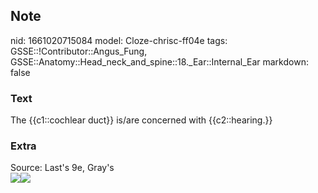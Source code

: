 ## Note
nid: 1661020715084
model: Cloze-chrisc-ff04e
tags: GSSE::!Contributor::Angus_Fung, GSSE::Anatomy::Head_neck_and_spine::18._Ear::Internal_Ear
markdown: false

### Text
The {{c1::cochlear duct}} is/are concerned with {{c2::hearing.}}

### Extra
<div>
  Source: Last's 9e, Gray's
</div><img src=
"paste-f033c28ffbb9111f040f7f5d3ed4a184263a72d6.jpg"><img src= 
"paste-1bd6c76c44f44b3bfd9e634d26c2924e465d517d.jpg">
